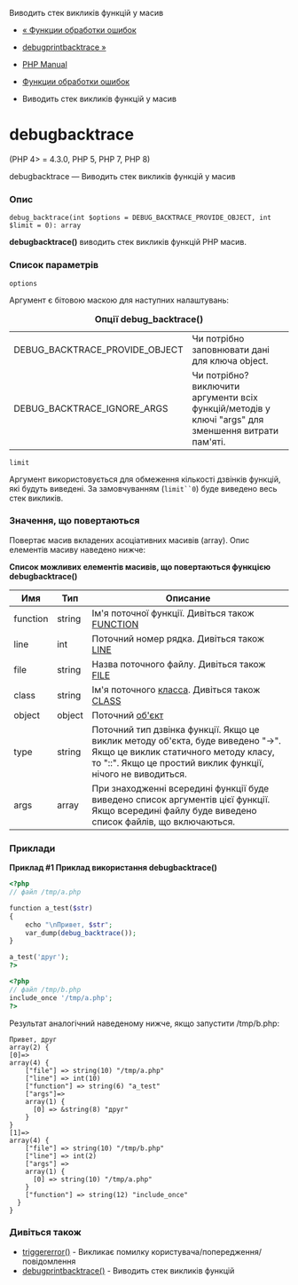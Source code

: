 Виводить стек викликів функцій у масив

-   [« Функции обработки ошибок](ref.errorfunc.md)
    
-   [debugprintbacktrace »](function.debug-print-backtrace.html)
    
-   [PHP Manual](index.md)
    
-   [Функции обработки ошибок](ref.errorfunc.md)
    
-   Виводить стек викликів функцій у масив
    

# debugbacktrace

(PHP 4> = 4.3.0, PHP 5, PHP 7, PHP 8)

debugbacktrace — Виводить стек викликів функцій у масив

### Опис

```methodsynopsis
debug_backtrace(int $options = DEBUG_BACKTRACE_PROVIDE_OBJECT, int $limit = 0): array
```

**debugbacktrace()** виводить стек викликів функцій PHP масив.

### Список параметрів

`options`

Аргумент є бітовою маскою для наступних налаштувань:

<table class="doctable table"><caption><strong>Опції <span class="function"><strong>debug_backtrace()</strong></span></strong></caption><tbody class="tbody"><tr><td>DEBUG_BACKTRACE_PROVIDE_OBJECT</td><td>Чи потрібно заповнювати дані для ключа object.</td></tr><tr><td>DEBUG_BACKTRACE_IGNORE_ARGS</td><td>Чи потрібно? виключити аргументи всіх функцій/методів у ключі "args" для зменшення витрати пам'яті.</td></tr></tbody></table>

`limit`

Аргумент використовується для обмеження кількості дзвінків функцій, які будуть виведені. За замовчуванням (`limit``0`) буде виведено весь стек викликів.

### Значення, що повертаються

Повертає масив вкладених асоціативних масивів (array). Опис елементів масиву наведено нижче:

**Список можливих елементів масивів, що повертаються функцією **debugbacktrace()****

| Имя      | Тип    | Описание                                                                                                                                                                                |
|----------|--------|-----------------------------------------------------------------------------------------------------------------------------------------------------------------------------------------|
| function | string | Ім'я поточної функції. Дивіться також [FUNCTION](language.constants.predefined.md)                                                                                                      |
| line     | int    | Поточний номер рядка. Дивіться також [LINE](language.constants.predefined.md)                                                                                                           |
| file     | string | Назва поточного файлу. Дивіться також [FILE](language.constants.predefined.md)                                                                                                          |
| class    | string | Ім'я поточного [класса](language.oop5.md). Дивіться також [CLASS](language.constants.predefined.md)                                                                                     |
| object   | object | Поточний [об'єкт](language.oop5.md)                                                                                                                                                     |
| type     | string | Поточний тип дзвінка функції. Якщо це виклик методу об'єкта, буде виведено "->". Якщо це виклик статичного методу класу, то "::". Якщо це простий виклик функції, нічого не виводиться. |
| args     | array  | При знаходженні всередині функції буде виведено список аргументів цієї функції. Якщо всередині файлу буде виведено список файлів, що включаються.                                       |

### Приклади

**Приклад #1 Приклад використання **debugbacktrace()****

```php
<?php
// файл /tmp/a.php

function a_test($str)
{
    echo "\nПривет, $str";
    var_dump(debug_backtrace());
}

a_test('друг');
?>

<?php
// файл /tmp/b.php
include_once '/tmp/a.php';
?>
```

Результат аналогічний наведеному нижче, якщо запустити /tmp/b.php:

```
Привет, друг
array(2) {
[0]=>
array(4) {
    ["file"] => string(10) "/tmp/a.php"
    ["line"] => int(10)
    ["function"] => string(6) "a_test"
    ["args"]=>
    array(1) {
      [0] => &string(8) "друг"
    }
}
[1]=>
array(4) {
    ["file"] => string(10) "/tmp/b.php"
    ["line"] => int(2)
    ["args"] =>
    array(1) {
      [0] => string(10) "/tmp/a.php"
    }
    ["function"] => string(12) "include_once"
  }
}
```

### Дивіться також

-   [triggererror()](function.trigger-error.html) - Викликає помилку користувача/попередження/повідомлення
-   [debugprintbacktrace()](function.debug-print-backtrace.html) - Виводить стек викликів функцій